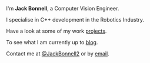 ---
---

I'm **Jack Bonnell**, a Computer Vision Engineer.

I specialise in C++ development in the Robotics Industry.

Have a look at some of my work [projects].

To see what I am currently up to [blog].

Contact me at [@JackBonnell2] or by [email].



[projects]: /Dev-Site/projects
[resume]: https://resume.io/r/cdv5HCyfm
[@JackBonnell2]: https://twitter.com/jackbonnell2
[email]: mailto:jack.bonnell@hotmail.co.uk
[blog]: /Dev-Site/blog